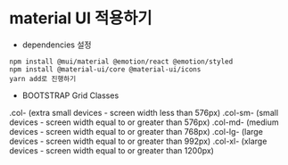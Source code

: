 # material UI 적용하기

- dependencies 설정

```
npm install @mui/material @emotion/react @emotion/styled
npm install @material-ui/core @material-ui/icons
yarn add로 진행하기
```

- BOOTSTRAP Grid Classes

.col- (extra small devices - screen width less than 576px)
.col-sm- (small devices - screen width equal to or greater than 576px)
.col-md- (medium devices - screen width equal to or greater than 768px)
.col-lg- (large devices - screen width equal to or greater than 992px)
.col-xl- (xlarge devices - screen width equal to or greater than 1200px)

